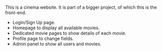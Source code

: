 This is a cinema website. It is part of a bigger project, of which this is the front-end.

 - Login/Sign Up page.
 - Homepage to display all available movies.
 - Dedicated movie pages to show details of each movie.
 - Profile page to change fields.
 - Admin panel to show all users and movies.